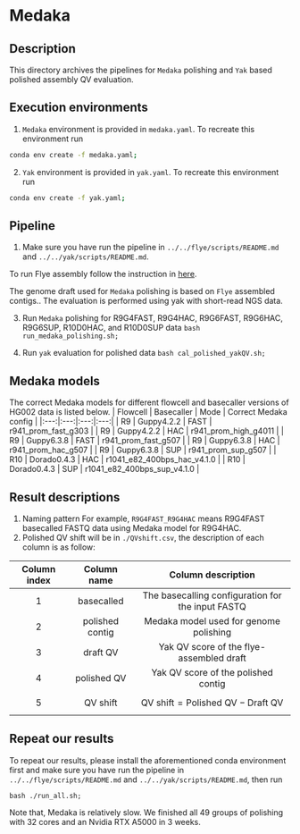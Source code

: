 # Medaka
## Description
This directory archives the pipelines for `Medaka` polishing and `Yak` based polished assembly QV evaluation.


## Execution environments
1. `Medaka` environment is provided in `medaka.yaml`. To recreate this environment run
```bash
conda env create -f medaka.yaml;
```

2. `Yak` environment is provided in `yak.yaml`. To recreate this environment run
```bash
conda env create -f yak.yaml;
```


## Pipeline
1. Make sure you have run the pipeline in `../../flye/scripts/README.md` and `../../yak/scripts/README.md`.

To run Flye assembly follow the instruction in [here](../../flye/scripts/README.md).

The genome draft used for `Medaka` polishing is based on `Flye` assembled contigs.. The evaluation is performed using yak with short-read NGS data.


3. Run `Medaka` polishing for R9G4FAST, R9G4HAC, R9G6FAST, R9G6HAC, R9G6SUP, R10D0HAC, and R10D0SUP data
`bash run_medaka_polishing.sh;`


4. Run `yak` evaluation for polished data
`bash cal_polished_yakQV.sh;`

## Medaka models
The correct Medaka models for different flowcell and basecaller versions of HG002 data is listed below.
| Flowcell | Basecaller | Mode | Correct Medaka config |
|:---:|:---:|:---:|:---:|
| R9 | Guppy4.2.2 | FAST | r941_prom_fast_g303 |
| R9 | Guppy4.2.2 | HAC | r941_prom_high_g4011 |
| R9 | Guppy6.3.8 | FAST | r941_prom_fast_g507 |
| R9 | Guppy6.3.8 | HAC | r941_prom_hac_g507 |
| R9 | Guppy6.3.8 | SUP | r941_prom_sup_g507 |
| R10 | Dorado0.4.3 | HAC | r1041_e82_400bps_hac_v4.1.0 |
| R10 | Dorado0.4.3 | SUP | r1041_e82_400bps_sup_v4.1.0 |

## Result descriptions
1. Naming pattern
   For example, `R9G4FAST_R9G4HAC` means R9G4FAST basecalled FASTQ data using Medaka model for R9G4HAC.
3. Polished QV shift will be in `./QVshift.csv`, the description of each column is as follow:

| Column index | Column name | Column description |
|:---:|:---:|:---:|
| 1 | basecalled | The basecalling configuration for the input FASTQ | 
| 2 | polished contig | Medaka model used for genome polishing |
| 3 | draft QV | Yak QV score of the flye-assembled draft |
| 4 | polished QV | Yak QV score of the polished contig |
| 5 | QV shift | $$ \text{QV shift} = \text{Polished QV} - \text{Draft QV} $$ |



## Repeat our results
To repeat our results, please install the aforementioned conda environment first and  make sure you have run the pipeline in `../../flye/scripts/README.md` and `../../yak/scripts/README.md`, then run
```
bash ./run_all.sh;
```
Note that, Medaka is relatively slow. We finished all 49 groups of polishing with 32 cores and an Nvidia RTX A5000 in 3 weeks.
